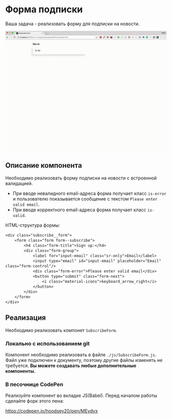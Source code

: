 Форма подписки
===

Ваша задача - реализовать форму для подписки на новости.

![SubscribeForm](./subscribeForm.gif)

## Описание компонента

Необходимо реализовать форму подписки на новости с встроенной валидацией.

* При вводе невалидного email-адреса форма получает класс `is-error` и пользователю показывается сообщение с текстом `Please enter valid email`.
* При вводе корректного email-адреса форма получает класс `is-valid`.

HTML-структура формы:

```
<div class="subscribe__form">
    <form class="form form--subscribe">
        <h4 class="form-title">Sign up:</h4>
        <div class="form-group">
            <label for="input-email" class="sr-only">Email</label>
            <input type="email" id="input-email" placeholder="Email" class="form-control"/>
            <div class="form-error">Please enter valid email</div>
            <button type="submit" class="form-next">
            	<i class="material-icons">keyboard_arrow_right</i>
            </button>
        </div>
    </form>
</div>
```

## Реализация

Необходимо реализовать компонет `SubscribeForm`.

### Локально с использованием git

Компонент необходимо реализовать в файле `./js/SubscribeForm.js`. Файл уже подключен к документу, поэтому другие файлы изменять не требуется.
**Вы можете создавать любые дополнительные компоненты.**

### В песочнице CodePen

Реализуйте компонент во вкладке JS(Babel). Перед началом работы сделайте форк этого пена:

https://codepen.io/hoodsey20/pen/MEydyx